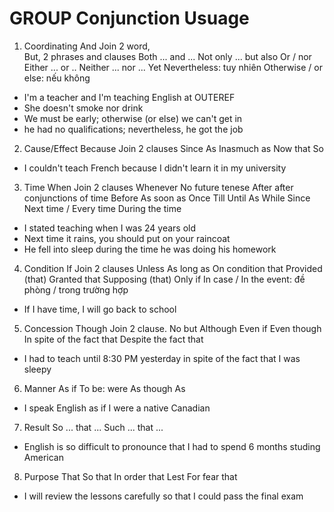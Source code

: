 # GROUP                   Conjunction                         Usuage
1. Coordinating           And                                 Join 2 word,        
                          But,                                2 phrases and clauses
                          Both ... and ...
                          Not only ... but also
                          Or / nor
                          Either ... or ..
                          Neither ... nor ...
                          Yet
                          Nevertheless: tuy nhiên
                          Otherwise / or else: nếu không

* I'm a teacher and I'm teaching English at OUTEREF
* She doesn't smoke nor drink
* We must be early; otherwise (or else) we can't get in
* he had no qualifications; nevertheless, he got the job

2. Cause/Effect           Because                             Join 2 clauses
                          Since
                          As
                          Inasmuch as
                          Now that
                          So

* I couldn't teach French because I didn't learn it in my university

3. Time                   When                                Join 2 clauses
                          Whenever                            No future tenese
                          After                               after conjunctions of time
                          Before
                          As soon as
                          Once
                          Till
                          Until
                          As
                          While
                          Since
                          Next time / Every time
                          During the time

* I stated teaching when I was 24 years old
* Next time it rains, you should put on your raincoat
* He fell into sleep during the time he was doing his homework
  
4. Condition              If                                  Join 2 clauses
                          Unless
                          As long as
                          On condition that
                          Provided (that)
                          Granted that
                          Supposing (that)
                          Only if
                          In case / In the event: đề phòng / trong trường hợp
                          

* If I have time, I will go back to school
  
5. Concession             Though                              Join 2 clause. No but
                          Although
                          Even if
                          Even though
                          In spite of the fact that
                          Despite the fact that

* I had to teach until 8:30 PM yesterday in spite of the fact that I was sleepy
  
6. Manner                 As if                               To be: were
                          As though
                          As

* I speak English as if I were a native Canadian
  
7. Result                 So ... that ...
                          Such ... that ...

* English is so difficult to pronounce that I had to spend 6 months studing American
  
8. Purpose                That
                          So that
                          In order that
                          Lest
                          For fear that

* I will review the lessons carefully so that I could pass the final exam
